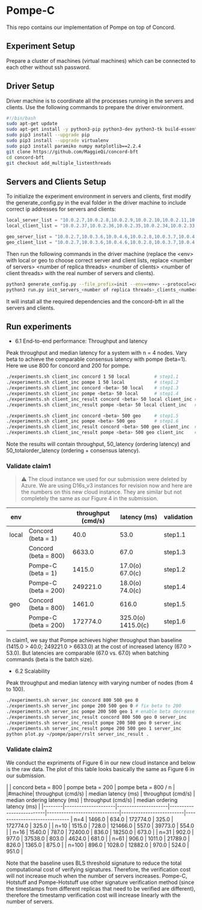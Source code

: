 # Pompe-C

This repo contains our implementation of Pompe on top of Concord.

Experiment Setup
----
Prepare a cluster of machines (virtual machines) which can be connected to each other without ssh password.

Driver Setup
----
Driver machine is to coordinate all the processes running in the servers and clients. Use the following commands to prepare the driver environment.
```bash
#!/bin/bash
sudo apt-get update
sudo apt-get install -y python3-pip python3-dev python3-tk build-essential git rsync
sudo pip3 install --upgrade pip
sudo pip3 install --upgrade virtualenv
sudo pip3 install paramiko numpy matplotlib==2.2.4
git clone https://github.com/MaggieQi/concord-bft
cd concord-bft
git checkout add_multiple_listenthreads
```

Servers and Clients Setup
----
To initialize the experiment environment in servers and clients, first modify the generate_config.py in the eval folder in the driver machine to include correct ip addresses for servers and clients:
```python
local_server_list = "10.0.2.7,10.0.2.8,10.0.2.9,10.0.2.10,10.0.2.11,10.0.2.12,10.0.2.13,10.0.2.14,10.0.2.15,10.0.2.16,10.0.2.17,10.0.2.18,10.0.2.19,10.0.2.20,10.0.2.21,10.0.2.22,10.0.2.23,10.0.2.24,10.0.2.25,10.0.2.26,10.0.2.27,10.0.2.28,10.0.2.29,10.0.2.30,10.0.2.31,10.0.2.32,10.0.2.33,10.0.2.34,10.0.2.35,10.0.2.36,10.0.2.37"
local_client_list = "10.0.2.37,10.0.2.36,10.0.2.35,10.0.2.34,10.0.2.33,10.0.2.32,10.0.2.31,10.0.2.30,10.0.2.29,10.0.2.28,10.0.2.27,10.0.2.26,10.0.2.25,10.0.2.24,10.0.2.23,10.0.2.22,10.0.2.21,10.0.2.20,10.0.2.19,10.0.2.18,10.0.2.17,10.0.2.16,10.0.2.15,10.0.2.14,10.0.2.13,10.0.2.12,10.0.2.11"

geo_server_list = "10.0.2.7,10.0.3.6,10.0.4.6,10.0.2.8,10.0.3.7,10.0.4.7,10.0.2.9,10.0.3.8,10.0.4.8,10.0.2.10,10.0.3.9,10.0.4.9,10.0.2.11,10.0.3.10,10.0.4.10,10.0.2.12,10.0.3.11,10.0.4.11,10.0.2.13,10.0.3.12,10.0.4.12,10.0.2.14,10.0.3.13,10.0.4.13,10.0.2.15,10.0.3.14,10.0.4.14,10.0.2.16,10.0.3.15,10.0.4.15,10.0.2.17,10.0.3.16,10.0.4.16,10.0.2.18,10.0.3.17,10.0.4.17,10.0.2.19,10.0.3.18,10.0.4.18,10.0.2.20,10.0.3.19,10.0.4.19,10.0.2.21,10.0.3.20,10.0.4.20,10.0.2.22,10.0.3.21,10.0.4.21,10.0.2.23,10.0.3.22,10.0.4.22,10.0.2.24,10.0.3.23,10.0.4.23,10.0.2.25,10.0.3.24,10.0.4.24,10.0.2.26,10.0.3.25,10.0.4.25,10.0.2.27,10.0.3.26,10.0.4.26,10.0.2.28,10.0.3.27,10.0.4.27,10.0.2.29,10.0.3.28,10.0.4.28,10.0.2.30,10.0.3.29,10.0.4.29,10.0.2.31,10.0.3.30,10.0.4.30,10.0.2.32,10.0.3.31,10.0.4.31,10.0.2.33,10.0.3.32,10.0.4.32,10.0.2.34,10.0.3.33,10.0.4.33,10.0.2.35,10.0.3.34,10.0.4.34,10.0.2.36,10.0.3.35,10.0.4.35,10.0.2.37,10.0.3.36,10.0.4.36,10.0.2.38,10.0.3.37,10.0.4.37,10.0.2.39,10.0.3.38,10.0.4.38,10.0.2.6"
geo_client_list = "10.0.2.7,10.0.3.6,10.0.4.6,10.0.2.8,10.0.3.7,10.0.4.7,10.0.2.9,10.0.3.8,10.0.4.8,10.0.2.10,10.0.3.9,10.0.4.9,10.0.2.11,10.0.3.10,10.0.4.10,10.0.2.12,10.0.3.12,10.0.4.11,10.0.2.13,10.0.3.12,10.0.4.12,10.0.2.14,10.0.3.13,10.0.4.13,10.0.2.15,10.0.3.14,10.0.4.14,10.0.2.16,10.0.3.15,10.0.4.15,10.0.2.17,10.0.3.16,10.0.4.16,10.0.2.18,10.0.3.17,10.0.4.17,10.0.2.19,10.0.3.18,10.0.4.18,10.0.2.20,10.0.3.19,10.0.4.19,10.0.2.21,10.0.3.20,10.0.4.20,10.0.2.22,10.0.3.21,10.0.4.21,10.0.2.23,10.0.3.22,10.0.4.22,10.0.2.24,10.0.3.23,10.0.4.23,10.0.2.25,10.0.3.24,10.0.4.24,10.0.2.26,10.0.3.25,10.0.4.25,10.0.2.27,10.0.3.26,10.0.4.26,10.0.2.28,10.0.3.27,10.0.4.27,10.0.2.29,10.0.3.28,10.0.4.28,10.0.2.30,10.0.3.29,10.0.4.29,10.0.2.31,10.0.3.30,10.0.4.30,10.0.2.32,10.0.3.31,10.0.4.31,10.0.2.33,10.0.3.32,10.0.4.32,10.0.2.34,10.0.3.33,10.0.4.33,10.0.2.35,10.0.3.34,10.0.4.34,10.0.2.36,10.0.3.35,10.0.4.35,10.0.2.37,10.0.3.36,10.0.4.36,10.0.2.38,10.0.3.37,10.0.4.37,10.0.2.39,10.0.3.38,10.0.4.38"
```

Then run the following commands in the driver machine (replace the \<env\> with local or geo to choose correct server and client lists, replace \<number of servers\> \<number of replica threads\> \<number of clients\> \<number of client threads\> with the real number of servers and clients).
```bash
python3 generate_config.py --file_prefix=init --env=<env> --protocol=concord --fresh_install <number of servers> <number of replica threads> <number of clients> <number of client threads>
python3 run.py init_servers_<number of replica threads>_clients_<number of client threads>_concord.json init
```
It will install all the required dependencies and the concord-bft in all the servers and clients.

Run experiments
----
* 6.1 End-to-end performance: Throughput and latency

Peak throughput and median latency for a system with n = 4 nodes. Vary beta to achieve the comparable consensus latency with pompe (beta=1). Here we use 800 for concord and 200 for pompe.

```bash
./experiments.sh client_inc concord 1 50 local         # step1.1
./experiments.sh client_inc pompe 1 50 local           # step1.2
./experiments.sh client_inc concord <beta> 50 local    # step1.3
./experiments.sh client_inc pompe <beta> 50 local      # step1.4
./experiments.sh client_inc_result concord <beta> 50 local client_inc # check concord peak results for different beta
./experiments.sh client_inc_result pompe <beta> 50 local client_inc   # check pompe peak results for different beta

./experiments.sh client_inc concord <beta> 500 geo     # step1.5
./experiments.sh client_inc pompe <beta> 500 geo       # step1.6
./experiments.sh client_inc_result concord <beta> 500 geo client_inc  # check concord peak results for different beta
./experiments.sh client_inc_result pompe <beta> 500 geo client_inc    # check pompe peak results for different beta
```
Note the results will contain throughput, 50_latency (ordering latency) and 50_totalorder_latency (ordering + consensus latency).

### Validate claim1

> :warning: The cloud instance we used for our submission were deleted by Azure. We are using D16s_v3 instances for revision now and here are the numbers on this new cloud instance. They are similar but not completely the same as our Figure 4 in the submission.


| env |                             | throughput (cmd/s) | latency (ms)       | validation |
|-----|-----------------------------|--------------------|--------------------|------------|
|local| Concord (beta = 1)          |        40.0        |      53.0          | step1.1    |
|     | Concord (beta = 800)        |      6633.0        |      67.0          | step1.3    |
|     | Pompe-C (beta = 1)          |      1415.0        | 17.0(o) 67.0\(c\)  | step1.2    |
|     | Pompe-C (beta = 200)        |    249221.0        | 18.0(o) 74.0\(c\)  | step1.4    |
| geo | Concord (beta = 800)        |      1461.0        |      616.0         | step1.5    |
|     | Pompe-C (beta = 200)        |    172774.0        |325.0(o) 1415.0\(c\)| step1.6    |
In claim1, we say that Pompe achieves higher throughput than baseline (1415.0 > 40.0; 249221.0 > 6633.0) at the cost of increased latency (67.0 > 53.0). But latencies are comparable (67.0 vs. 67.0) when batching commands (beta is the batch size).

* 6.2 Scalability

Peak throughput and median latency with varying number of nodes (from 4 to 100).
```bash
./experiments.sh server_inc concord 800 500 geo 0
./experiments.sh server_inc pompe 200 500 geo 0 # fix beta to 200
./experiments.sh server_inc pompe 200 500 geo 1 # enable beta decrease
./experiments.sh server_inc_result concord 800 500 geo 0 server_inc
./experiments.sh server_inc_result pompe 200 500 geo 0 server_inc
./experiments.sh server_inc_result pompe 200 500 geo 1 server_inc
python plot.py ~/pompe/paper/rslt server_inc_result .
```
### Validate claim2

We conduct the expriments of Figure 6 in our new cloud instance and below is the raw data. The plot of this table looks basically the same as Figure 6 in our submission.

|        |  <td colspan=2>concord beta = 800         | <td colspan=2>pompe beta = 200                          | <td colspan=2>pompe beta = 800 / n                      |
|#machine| throughput (cmd/s)  | median latency (ms) | throughput (cmd/s)       | median ordering latency (ms) | throughput (cmd/s)       | median ordering latency (ms) |
|--------|---------------------|---------------------|--------------------------|------------------------------|--------------------------|------------------------------
| n=4    |  1466.0             |        634.0        |     172774.0             |             325.0            |     172774.0             |             325.0            |
| n=10   |  1515.0             |        728.0        |     121466.0             |             557.0            |     39773.0              |             554.0            |
| n=16   |  1540.0             |        787.0        |     72400.0              |             836.0            |     18250.0              |             673.0            |
| n=31   |  902.0              |        977.0        |     37538.0              |             803.0            |     4624.0               |             681.0            |
| n=61   |  906.0              |        1011.0       |     21789.0              |             826.0            |     1365.0               |             875.0            | 
| n=100  |  896.0              |        1028.0       |     12882.0              |             970.0            |     524.0                |             951.0            |

Note that the baseline uses BLS threshold signature to reduce the total computational cost of verifying signatures. Therefore, the verification cost will not increase much when the number of servers increases. Pompe-C, Hotstuff and Pompe-Hotstuff use other signature verification method (since the timestamps from different replicas that need to be verified are different), therefore the timestamp verification cost will increase linearly with the number of servers.
